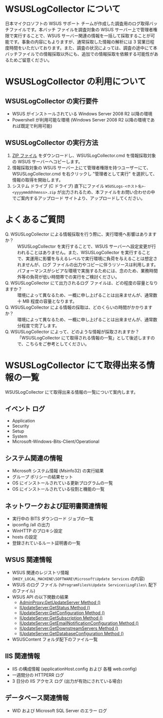 # WSUSLogCollector について
日本マイクロソフトの WSUS サポート チームが作成した調査用のログ取得バッチファイルです。本バッチ ファイルを調査対象の WSUS サーバー上で管理者権限で実行することで、WSUS サーバー関連の情報を一括して採取することが可能です。事象の内容にもよりますが、通常採取した情報の解析には 3 営業日程度時間をいただいております。また、調査の状況によっては、調査の途中にて本バッチファイルでの情報採取以外にも、追加での情報採取を依頼する可能性があるためご留意ください。

# WSUSLogCollector の利用について
## WSUSLogCollector の実行要件
* WSUS がインストールされている Windows Server 2008 R2 以降の環境
* Powershell が利用可能な環境 (Windows Server 2008 R2 以降の環境であれば既定で利用可能)

## WSUSLogCollector の実行方法
1. [ZIP ファイル](https://github.com/reiikei/WSUSLogCollector/archive/1.0.0.zip) をダウンロードし、WSUSLogCollector.cmd を情報採取対象の WSUS サーバーへコピーします。
2. 情報採取対象の WSUS サーバー上にて管理者権限を持つユーザーにて、WSUSLogCollector.cmd を右クリックし "管理者として実行" を選択して、情報の取得を開始します。
3. システム ドライブ (C ドライブ) 直下にファイル `WSUSLogs-<ホスト名>-<yyyymmddhhmnss>.zip` が出力されるため、本ファイルをお問い合わせの中でご案内するアップロード サイトより、アップロードしてください。

# よくあるご質問
<dl>
    <dt>Q. WSUSLogCollector による情報採取を行う際に、実行環境へ影響はありますか？</dt>
    <dd>WSUSLogCollector を実行することで、WSUS サーバーへ設定変更が行われることはありません。また、WSUSLogCollector を実行することで、実運用に影響を与えるレベルで実行環境に負荷を与えることは想定されませんが、ログ ファイルの出力やコピーに伴うリソースは利用します。パフォーマンスがシビアな環境で実施するためには、念のため、業務時間外等の負荷が低い時間帯での実行をご検討ください。</dd>
    <dt>Q. WSUSLogCollector にて出力されるログ ファイルは、どの程度の容量となりますか？</dt>
    <dd>環境によって異なるため、一概に申し上げることは出来ませんが、通常数十 MB 程度の容量となります。</dd>
    <dt>Q. WSUSLogCollector による情報の採取は、どのくらいの時間がかかりますか？</dt>
    <dd>環境によって異なるため、一概に申し上げることは出来ませんが、通常数分程度で完了します。</dd>
    <dt>Q. WSUSLogCollector によって、どのような情報が採取されますか？</dt>
    <dd>「WSUSLogCollector にて取得される情報の一覧」として後述しますので、こちらをご参考としてください。</dd>
</dl> 

# WSUSLogCollector にて取得出来る情報の一覧
WSUSLogCollector にて取得出来る情報の一覧について案内します。

## イベント ログ
* Application
* Security
* Setup
* System
* Microsoft-Windows-Bits-Client/Operational

## システム関連の情報
* Microsoft システム情報 (Msinfo32) の実行結果
* グループ ポリシーの結果セット
* OS にインストールされている更新プログラムの一覧 
* OS にインストールされている役割と機能の一覧 

## ネットワークおよび証明書関連情報
* 実行中の BITS ダウンロード ジョブの一覧
* ipconfig /all の出力
* WinHTTP のプロキシ設定
* hosts の設定
* 登録されているルート証明書の一覧

## WSUS 関連情報
* WSUS 関連のレジストリ情報 (`HKEY_LOCAL_MACHINE\SOFTWARE\Microsoft\Update Services` の内容)
* WSUS のログ ファイル (`%ProgramFiles%\Update Services\LogFiles\` 配下のファイル)
* WSUS API の以下関数の結果 
    * [AdminProxy.GetUpdateServer Method ()](https://docs.microsoft.com/en-us/previous-versions/windows/desktop/ms745830(v%3dvs.85))
    * [IUpdateServer.GetStatus Method ()](https://docs.microsoft.com/en-us/previous-versions/windows/desktop/ms747050(v%3Dvs.85))
    * [IUpdateServer.GetConfiguration Method ()](https://docs.microsoft.com/en-us/previous-versions/windows/desktop/ms747026(v=vs.85))
    * [IUpdateServer.GetSubscription Method ()](https://docs.microsoft.com/en-us/previous-versions/windows/desktop/ms747052(v=vs.85))
    * [IUpdateServer.GetEmailNotificationConfiguration Method ()](https://docs.microsoft.com/en-us/previous-versions/windows/desktop/aa349873(v=vs.85))
    * [IUpdateServer.GetDownstreamServers Method ()](https://docs.microsoft.com/en-us/previous-versions/windows/desktop/ms747034(v=vs.85))
    * [IUpdateServer.GetDatabaseConfiguration Method ()](https://docs.microsoft.com/en-us/previous-versions/windows/desktop/ms747031(v=vs.85))
* WSUSContent フォルダ配下のファイル一覧

## IIS 関連情報
* IIS の構成情報 (applicationHost.config および 各種 web.config)
* 一週間分の HTTPERR ログ
* 3 日分の IIS アクセス ログ (出力が有効にされている場合)

## データベース関連情報
* WID および Microsoft SQL Server のエラー ログ
